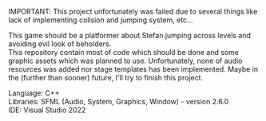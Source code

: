 IMPORTANT: This project unfortunately was failed due to several things like lack of implementing collsion and jumping system, etc...

This game should be a platformer about Stefan jumping across levels and avoiding evil look of beholders.\
This repository contain most of code which should be done and some graphic assets which was planned to use. Unfortunately, none of audio resources was added nor stage templates has been implemented.
Maybe in the (further than sooner) future, I'll try to finish this project.

Language: C++\
Libraries: SFML (Audio, System, Graphics, Window) - version 2.6.0\
IDE: Visual Studio 2022

